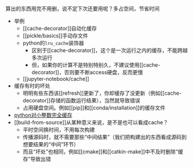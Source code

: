 算出的东西用完不用删，说不定下次还要用呢？多占空间，节省时间
- 举例
  - [[cache-decorator]]自动化缓存
  - [[pickle/basics]]手动存文件
  - python的`lru_cache`装饰器
    - 区别于[[cache-decorator]]，这个是一次运行之内的缓存，不能跨越多次运行
    - 但，如果你的计算不是特别特别久，不建议使用[[cache-decorator]]，否则要不断access硬盘，反而更慢
  - [[jupyter-notebook/cache]]
- 缓存有时的坏处
  - 明明有些东西该[[refresh]]更新了，你却缓存了没更新（例如[[cache-decorator]]存储的函数运行结果），当然就导致错误
  - 占用硬盘空间。例如[[pip]]和[[conda/installation]]的缓存文件
- [python对小整数完全缓存](https://www.cnblogs.com/luoheng23/p/11023848.html#:~:text=%E5%B0%8F%E6%95%B4%E6%95%B0%E5%AF%B9%E8%B1%A1%E6%B1%A0,%E4%B8%BA%E4%BA%86%E5%BA%94%E5%AF%B9%E5%B0%8F%E6%95%B4%E6%95%B0%E7%9A%84%E9%A2%91%E7%B9%81%E4%BD%BF%E7%94%A8%EF%BC%8Cpython%E4%BD%BF%E7%94%A8%E5%AF%B9%E5%B0%8F%E6%95%B4%E6%95%B0%E8%BF%9B%E8%A1%8C%E4%BA%86%E7%BC%93%E5%AD%98%EF%BC%8C%E9%BB%98%E8%AE%A4%E8%8C%83%E5%9B%B4%E4%B8%BA%20%5B-5%2C256%5D%EF%BC%8C%E5%9C%A8%E8%BF%99%E4%B8%AA%E8%8C%83%E5%9B%B4%E5%86%85%E7%9A%84%E6%89%80%E6%9C%89%E6%95%B4%E6%95%B0%E8%A2%ABpython%E5%AE%8C%E5%85%A8%E5%9C%B0%E7%BC%93%E5%AD%98%EF%BC%8C%E5%BD%93%E6%9C%89%E5%8F%98%E9%87%8F%E4%BD%BF%E7%94%A8%E8%BF%99%E4%BA%9B%E5%B0%8F%E6%95%B4%E6%95%B0%E6%97%B6%EF%BC%8C%E5%A2%9E%E5%8A%A0%E5%AF%B9%E5%BA%94%E5%B0%8F%E6%95%B4%E6%95%B0%E5%AF%B9%E8%B1%A1%E7%9A%84%E5%BC%95%E7%94%A8%E5%8D%B3%E5%8F%AF%E3%80%82)
- [[build-from-source]]从某种意义来说，是不是也可以看成cache？
  - 平时空间换时间，不用每次构建
  - 传播源码时，就不需要那些“中间结果”（我们把构建出的东西看成源码到想要结果的“中间”环节）
  - 而且“坏处”也相同，例如[[cmake]]和[[catkin-make]]中不及时删除“缓存”导致出错
